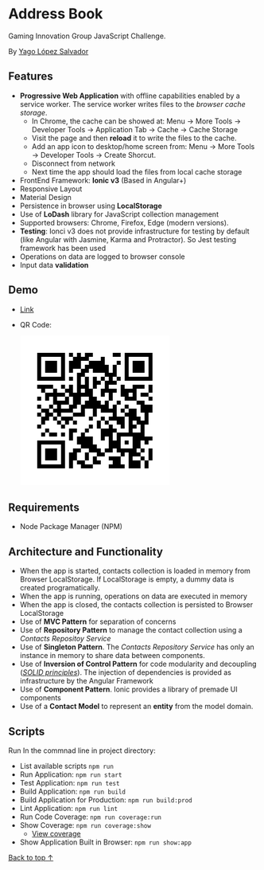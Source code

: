 # Address Book

Gaming Innovation Group JavaScript Challenge.

By [Yago López Salvador](https://yagolopez.js.org)

## Features

- **Progressive Web Application** with offline capabilities enabled by a service worker. The service worker writes files to the *browser cache storage*. 
  - In Chrome, the cache can be showed at: Menu → More Tools → Developer Tools → Application Tab → Cache → Cache Storage
  - Visit the page and then **reload** it to write the files to the cache. 
  - Add an app icon to desktop/home screen from: Menu → More Tools → Developer Tools → Create Shorcut.
  - Disconnect from network
  - Next time the app should load the files from local cache storage
- FrontEnd Framework: **Ionic v3** (Based in Angular+)
- Responsive Layout
- Material Design
- Persistence in browser using **LocalStorage**
- Use of **LoDash** library for JavaScript collection management
- Supported browsers: Chrome, Firefox, Edge (modern versions).
- **Testing**: Ionci v3 does not provide infrastructure for testing by default (like Angular with Jasmine, Karma and Protractor). So Jest testing framework has been used
- Operations on data are logged to browser console
- Input data **validation**

## Demo

- [Link](https://yagolopez.js.org/gig-address-book/www/)

- QR Code:

  ![](qrcode.png)


## Requirements

- Node Package Manager (NPM)

## Architecture and Functionality

- When the app is started, contacts collection is loaded in memory from Browser LocalStorage. If LocalStorage is empty, a dummy data is created programatically.
- When the app is running, operations on data are executed in memory
- When the app is closed, the contacts collection is persisted to Browser LocalStorage
- Use of **MVC Pattern** for separation of concerns
- Use of **Repository Pattern** to manage the contact collection using a *Contacts Repositoy Service*
- Use of **Singleton Pattern**. The *Contacts Repository Service* has only an instance in memory to share data between components.
- Use of **Inversion of Control Pattern** for code modularity and decoupling (*[SOLID principles](https://en.wikipedia.org/wiki/SOLID)*). The injection of dependencies is provided as infrastructure by the Angular Framework
- Use of **Component Pattern**. Ionic provides a library of premade UI components
- Use of a **Contact Model** to represent an **entity** from the model domain.

## Scripts

Run In the commnad line in project directory:

- List available scripts `npm run`
- Run Application: `npm run start`
- Test Application: `npm run test`
- Build Application: `npm run build`
- Build Application for Production: `npm run build:prod`
- Lint Application: `npm run lint`
- Run Code Coverage: `npm run coverage:run`
- Show Coverage: `npm run coverage:show`
  - [View coverage](coverage/lcov-report/)
- Show Application Built in Browser: `npm run show:app`



[Back to top ↑](#)
